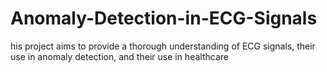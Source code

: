 # Anomaly-Detection-in-ECG-Signals
his project aims to provide a thorough understanding of ECG signals, their use in anomaly detection, and their use in healthcare
